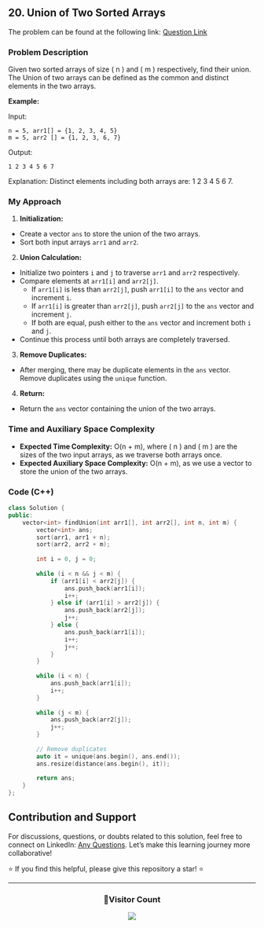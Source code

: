 ## 20. Union of Two Sorted Arrays

The problem can be found at the following link: [Question Link](https://www.geeksforgeeks.org/problems/union-of-two-sorted-arrays-1587115621/1)

### Problem Description

Given two sorted arrays of size \( n \) and \( m \) respectively, find their union. The Union of two arrays can be defined as the common and distinct elements in the two arrays.

**Example:**

Input:
```
n = 5, arr1[] = {1, 2, 3, 4, 5}  
m = 5, arr2 [] = {1, 2, 3, 6, 7}
```
Output:
```
1 2 3 4 5 6 7
```
Explanation: 
Distinct elements including both arrays are: 1 2 3 4 5 6 7.

### My Approach

1. **Initialization:**
- Create a vector `ans` to store the union of the two arrays.
- Sort both input arrays `arr1` and `arr2`.

2. **Union Calculation:**
- Initialize two pointers `i` and `j` to traverse `arr1` and `arr2` respectively.
- Compare elements at `arr1[i]` and `arr2[j]`.
  - If `arr1[i]` is less than `arr2[j]`, push `arr1[i]` to the `ans` vector and increment `i`.
  - If `arr1[i]` is greater than `arr2[j]`, push `arr2[j]` to the `ans` vector and increment `j`.
  - If both are equal, push either to the `ans` vector and increment both `i` and `j`.
- Continue this process until both arrays are completely traversed.

3. **Remove Duplicates:**
- After merging, there may be duplicate elements in the `ans` vector. Remove duplicates using the `unique` function.

4. **Return:**
- Return the `ans` vector containing the union of the two arrays.

### Time and Auxiliary Space Complexity

- **Expected Time Complexity:** O(n + m), where \( n \) and \( m \) are the sizes of the two input arrays, as we traverse both arrays once.
- **Expected Auxiliary Space Complexity:** O(n + m), as we use a vector to store the union of the two arrays.

### Code (C++)

```cpp
class Solution {
public:
    vector<int> findUnion(int arr1[], int arr2[], int n, int m) {
        vector<int> ans;
        sort(arr1, arr1 + n);
        sort(arr2, arr2 + m);
        
        int i = 0, j = 0;
        
        while (i < n && j < m) {
            if (arr1[i] < arr2[j]) {
                ans.push_back(arr1[i]);
                i++;
            } else if (arr1[i] > arr2[j]) {
                ans.push_back(arr2[j]);
                j++;
            } else {
                ans.push_back(arr1[i]);
                i++;
                j++;
            }
        }
        
        while (i < n) {
            ans.push_back(arr1[i]);
            i++;
        }
        
        while (j < m) {
            ans.push_back(arr2[j]);
            j++;
        }
        
        // Remove duplicates
        auto it = unique(ans.begin(), ans.end());
        ans.resize(distance(ans.begin(), it));
        
        return ans; 
    }
};
```

## Contribution and Support

For discussions, questions, or doubts related to this solution, feel free to connect on LinkedIn: [Any Questions](https://www.linkedin.com/in/het-patel-8b110525a/). Let’s make this learning journey more collaborative!

⭐ If you find this helpful, please give this repository a star! ⭐

---

<div align="center">
  <h3><b>📍Visitor Count</b></h3>
</div>

<p align="center">
  <img src="https://profile-counter.glitch.me/Hunterdii/count.svg" />
</p>
